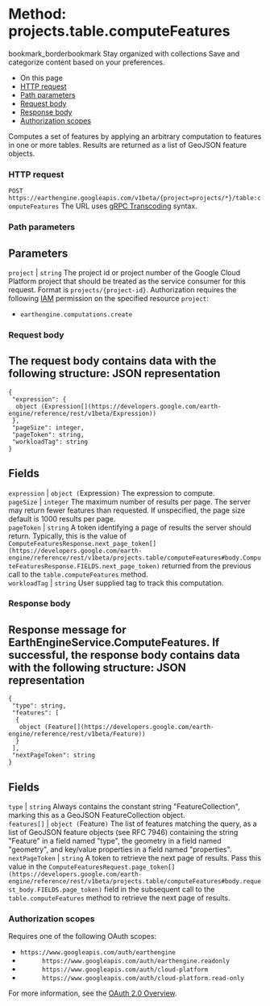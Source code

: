  
#  Method: projects.table.computeFeatures
bookmark_borderbookmark Stay organized with collections  Save and categorize content based on your preferences.
  * On this page
  * [HTTP request](https://developers.google.com/earth-engine/reference/rest/v1beta/projects.table/computeFeatures#http-request)
  * [Path parameters](https://developers.google.com/earth-engine/reference/rest/v1beta/projects.table/computeFeatures#path-parameters)
  * [Request body](https://developers.google.com/earth-engine/reference/rest/v1beta/projects.table/computeFeatures#request-body)
  * [Response body](https://developers.google.com/earth-engine/reference/rest/v1beta/projects.table/computeFeatures#response-body)
  * [Authorization scopes](https://developers.google.com/earth-engine/reference/rest/v1beta/projects.table/computeFeatures#authorization-scopes)


Computes a set of features by applying an arbitrary computation to features in one or more tables. Results are returned as a list of GeoJSON feature objects.
### HTTP request
`POST https://earthengine.googleapis.com/v1beta/{project=projects/*}/table:computeFeatures`
The URL uses [gRPC Transcoding](https://google.aip.dev/127) syntax.
### Path parameters
Parameters  
---  
`project` |  `string` The project id or project number of the Google Cloud Platform project that should be treated as the service consumer for this request. Format is `projects/{project-id}`. Authorization requires the following [IAM](https://cloud.google.com/iam/docs/) permission on the specified resource `project`:
  * `earthengine.computations.create`

  
### Request body
The request body contains data with the following structure:
JSON representation  
---  
```
{
 "expression": {
  object (Expression[](https://developers.google.com/earth-engine/reference/rest/v1beta/Expression))
 },
 "pageSize": integer,
 "pageToken": string,
 "workloadTag": string
}
```
  
Fields  
---  
`expression` |  `object (`Expression[](https://developers.google.com/earth-engine/reference/rest/v1beta/Expression)`)` The expression to compute.  
`pageSize` |  `integer` The maximum number of results per page. The server may return fewer features than requested. If unspecified, the page size default is 1000 results per page.  
`pageToken` |  `string` A token identifying a page of results the server should return. Typically, this is the value of `ComputeFeaturesResponse.next_page_token[](https://developers.google.com/earth-engine/reference/rest/v1beta/projects.table/computeFeatures#body.ComputeFeaturesResponse.FIELDS.next_page_token)` returned from the previous call to the `table.computeFeatures` method.  
`workloadTag` |  `string` User supplied tag to track this computation.  
### Response body
Response message for EarthEngineService.ComputeFeatures.
If successful, the response body contains data with the following structure:
JSON representation  
---  
```
{
 "type": string,
 "features": [
  {
   object (Feature[](https://developers.google.com/earth-engine/reference/rest/v1beta/Feature))
  }
 ],
 "nextPageToken": string
}
```
  
Fields  
---  
`type` |  `string` Always contains the constant string "FeatureCollection", marking this as a GeoJSON FeatureCollection object.  
`features[]` |  `object (`Feature[](https://developers.google.com/earth-engine/reference/rest/v1beta/Feature)`)` The list of features matching the query, as a list of GeoJSON feature objects (see RFC 7946) containing the string "Feature" in a field named "type", the geometry in a field named "geometry", and key/value properties in a field named "properties".  
`nextPageToken` |  `string` A token to retrieve the next page of results. Pass this value in the `ComputeFeaturesRequest.page_token[](https://developers.google.com/earth-engine/reference/rest/v1beta/projects.table/computeFeatures#body.request_body.FIELDS.page_token)` field in the subsequent call to the `table.computeFeatures` method to retrieve the next page of results.  
### Authorization scopes
Requires one of the following OAuth scopes:
  * `https://www.googleapis.com/auth/earthengine`
  * `      https://www.googleapis.com/auth/earthengine.readonly`
  * `      https://www.googleapis.com/auth/cloud-platform`
  * `      https://www.googleapis.com/auth/cloud-platform.read-only`


For more information, see the [OAuth 2.0 Overview](https://developers.google.com/identity/protocols/OAuth2).
